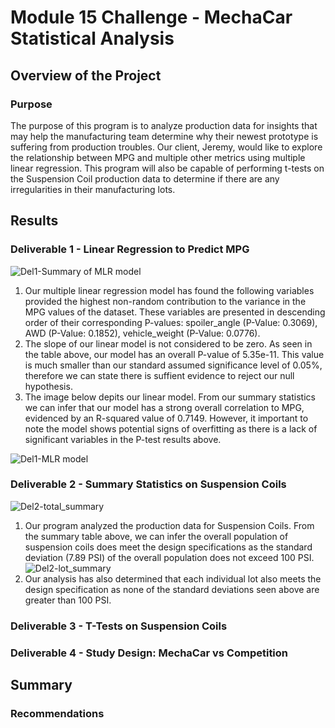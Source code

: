 # Module 15 Challenge - MechaCar Statistical Analysis

## Overview of the Project

### Purpose
The purpose of this program is to analyze production data for insights that may help the manufacturing team determine why their newest prototype is suffering from production troubles. Our client, Jeremy, would like to explore the relationship between MPG and multiple other metrics using multiple linear regression. This program will also be capable of performing t-tests on the Suspension Coil production data to determine if there are any irregularities in their manufacturing lots.

## Results

### Deliverable 1 - Linear Regression to Predict MPG
![Del1-Summary of MLR model](https://user-images.githubusercontent.com/103288980/184050632-e4ec2b55-9f04-4e6f-a85d-fc62632d0e6f.PNG)
1. Our multiple linear regression model has found the following variables provided the highest non-random contribution to the variance in the MPG values of the dataset. These variables are presented in descending order of their corresponding P-values: spoiler_angle (P-Value: 0.3069), AWD (P-Value: 0.1852), vehicle_weight (P-Value: 0.0776).
2. The slope of our linear model is not considered to be zero. As seen in the table above, our model has an overall P-value of 5.35e-11. This value is much smaller than our standard assumed significance level of 0.05%, therefore we can state there is suffient evidence to reject our null hypothesis.
3. The image below depits our linear model. From our summary statistics we can infer that our model has a strong overall correlation to MPG, evidenced by an R-squared value of 0.7149. However, it important to note the model shows potential signs of overfitting as there is a lack of significant variables in the P-test results above.

![Del1-MLR model](https://user-images.githubusercontent.com/103288980/184051706-893025d4-b5ff-4147-bd56-ba92ccf766f6.PNG)

### Deliverable 2 - Summary Statistics on Suspension Coils
![Del2-total_summary](https://user-images.githubusercontent.com/103288980/184052666-b404c77a-14e8-4fbf-a833-6383114d04bc.PNG)
1. Our program analyzed the production data for Suspension Coils. From the summary table above, we can infer the overall population of suspension coils does meet the design specifications as the standard deviation (7.89 PSI) of the overall population does not exceed 100 PSI.
![Del2-lot_summary](https://user-images.githubusercontent.com/103288980/184052695-3180167e-63ad-4d61-af55-cff4bbf0a26f.PNG)
2. Our analysis has also determined that each individual lot also meets the design specification as none of the standard deviations seen above are greater than 100 PSI.

### Deliverable 3 - T-Tests on Suspension Coils

### Deliverable 4 - Study Design: MechaCar vs Competition

## Summary

### Recommendations
